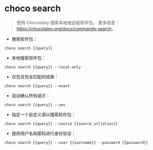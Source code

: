 # choco search

> 使用 Chocolatey 搜索本地或远程软件包。
> 更多信息：<https://chocolatey.org/docs/commands-search>。

- 搜索软件包：

`choco search {{query}}`

- 本地搜索软件包：

`choco search {{query}} --local-only`

- 仅包含完全匹配的结果：

`choco search {{query}} --exact`

- 自动确认所有提示：

`choco search {{query}} --yes`

- 指定一个自定义源以搜索软件包：

`choco search {{query}} --source {{source_url|alias}}`

- 提供用户名和密码进行身份验证：

`choco search {{query}} --user {{username}} --password {{password}}`